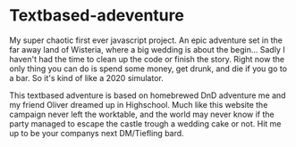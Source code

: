 # Textbased-adeventure

My super chaotic first ever javascript project. An epic adventure set in the far away land of Wisteria, where a big wedding is about the begin... Sadly I 
haven't had the time to clean up the code or finish the story. Right now the only thing you can do is spend some money, get drunk, and die if you go to a bar. 
So it's kind of like a 2020 simulator.

This textbased adventure is based on homebrewed DnD adventure me and my friend Oliver dreamed up in Highschool. Much like this website the campaign
never left the worktable, and the world may never know if the party managed to escape the castle trough a wedding cake or not. Hit me up to be your companys
next DM/Tiefling bard.
